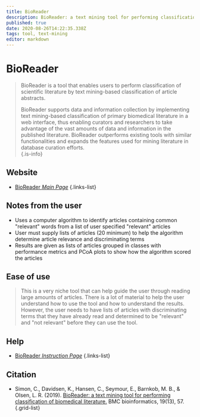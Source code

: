 ```yaml
---
title: BioReader
description: BioReader: a text mining tool for performing classification of biomedical literature.
published: true
date: 2020-08-26T14:22:35.338Z
tags: tool, text-mining
editor: markdown
---
```


# BioReader

> BioReader is a tool that enables users to perform classification of scientific literature by text mining-based classification of article abstracts.  
>
> BioReader supports data and information collection by implementing text mining-based classification of primary biomedical literature in a web interface, thus enabling curators and researchers to take advantage of the vast amounts of data and information in the published literature. BioReader outperforms existing tools with similar functionalities and expands the features used for mining literature in database curation efforts.  
{.is-info}

 

## Website 

- [BioReader *Main Page*](http://www.cbs.dtu.dk/services/BioReader/)
 {.links-list}
 
 ## Notes from the user
 - Uses a computer algorithm to identify articles containing common "relevant" words from a list of user specified "relevant" articles 
 - User must supply lists of articles (20 minimum) to help the algorithm determine article relevance and discriminating terms
 - Results are given as lists of articles grouped in classes with performance metrics and PCoA plots to show how the algorithm scored the articles
 
 ## Ease of use
 > This is a very niche tool that can help guide the user through reading large amounts of articles. There is a lot of material to help the user understand how to use the tool and how to understand the results. However, the user needs to have lists of articles with discriminating terms that they have already read and determined to be "relevant" and "not relevant" before they can use the tool.

 ## Help
 - [BioReader *Instruction Page*](http://www.cbs.dtu.dk/services/BioReader/instructions.php)
 {.links-list}
 

## Citation 

- Simon, C., Davidsen, K., Hansen, C., Seymour, E., Barnkob, M. B., & Olsen, L. R. (2019). [BioReader: a text mining tool for performing classification of biomedical literature.](https://link.springer.com/article/10.1186/s12859-019-2607-x) BMC bioinformatics, 19(13), 57.
{.grid-list}